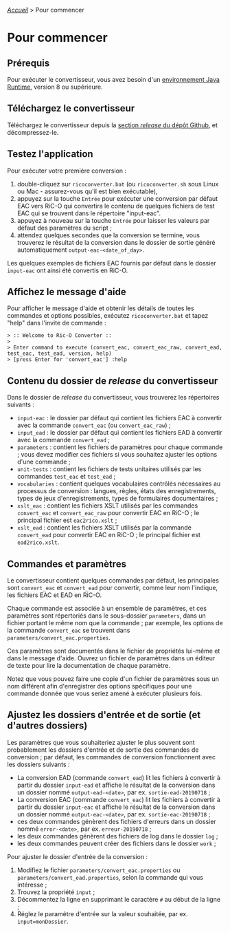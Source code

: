 [_Accueil_](index.md) > Pour commencer

# Pour commencer

## Prérequis

Pour exécuter le convertisseur, vous avez besoin d'un [environnement Java Runtime](https://www.java.com/fr/download/manual.jsp), version 8 ou supérieure.

## Téléchargez le convertisseur

Téléchargez le convertisseur depuis la [section *release* du dépôt Github](https://github.com/ArchivesNationalesFR/rico-converter/releases/latest), et décompressez-le.

## Testez l'application

Pour exécuter votre première conversion :

1. double-cliquez sur `ricoconverter.bat` (ou `ricoconverter.sh` sous Linux ou Mac - assurez-vous qu'il est bien exécutable),
2. appuyez sur la touche `Entrée` pour exécuter une conversion par défaut EAC vers RiC-O qui convertira le contenu de quelques fichiers de test EAC qui se trouvent dans le répertoire "input-eac".
3. appuyez à nouveau sur la touche `Entrée` pour laisser les valeurs par défaut des paramètres du script ;
4. attendez quelques secondes que la conversion se termine, vous trouverez le résultat de la conversion dans le dossier de sortie généré automatiquement `output-eac-<date_of_day>`.

Les quelques exemples de fichiers EAC fournis par défaut dans le dossier `input-eac` ont ainsi été convertis en RiC-O.

## Affichez le message d'aide

Pour afficher le message d'aide et obtenir les détails de toutes les commandes et options possibles, exécutez `ricoconverter.bat` et tapez "help" dans l'invite de  commande :


	> :: Welcome to Ric-O Converter ::
	>
	> Enter command to execute (convert_eac, convert_eac_raw, convert_ead, test_eac, test_ead, version, help)
	> [press Enter for 'convert_eac'] :help

## Contenu du dossier de *release* du convertisseur

Dans le dossier de *release* du convertisseur, vous trouverez les répertoires suivants :

   - `input-eac` : le dossier par défaut qui contient les fichiers EAC à convertir avec la commande `convert_eac` (ou `convert_eac_raw`) ;
   - `input_ead` : le dossier par défaut qui contient les fichiers EAD à convertir avec la commande `convert_ead` ;
   - `parameters` : contient les fichiers de paramètres pour chaque commande ; vous devez modifier ces fichiers si vous souhaitez ajuster les options d'une commande ;
   - `unit-tests` : contient les fichiers de tests unitaires utilisés par les commandes `test_eac` et `test_ead` ;
   - `vocabularies` : contient quelques vocabulaires contrôlés nécessaires au processus de conversion : langues, règles, états des enregistrements, types de jeux d'enregistrements, types de formulaires documentaires ;
   - `xslt_eac` : contient les fichiers XSLT utilisés par les commandes `convert_eac` et `convert_eac_raw` pour convertir EAC en RiC-O ; le principal fichier est `eac2rico.xslt` ;
   - `xslt_ead` : contient les fichiers XSLT utilisés par la commande `convert_ead` pour convertir EAC en RiC-O ; le principal fichier est `ead2rico.xslt`.

## Commandes et paramètres

Le convertisseur contient quelques commandes par défaut, les principales sont `convert_eac` et `convert_ead` pour convertir, comme leur nom l'indique, les fichiers EAC et EAD en RiC-O.

Chaque commande est associée à un ensemble de paramètres, et ces paramètres sont répertoriés dans le sous-dossier `parameters`, dans un fichier portant le même nom que la commande ; par exemple, les options de la commande `convert_eac` se trouvent dans `parameters/convert_eac.properties`.

Ces paramètres sont documentés dans le fichier de propriétés lui-même et dans le message d'aide. Ouvrez un fichier de paramètres dans un éditeur de texte pour lire la documentation de chaque paramètre.

Notez que vous pouvez faire une copie d'un fichier de paramètres sous un nom différent afin d'enregistrer des options spécifiques pour une commande donnée que vous seriez amené à exécuter plusieurs fois.

## Ajustez les dossiers d'entrée et de sortie (et d'autres dossiers)

Les paramètres que vous souhaiteriez ajuster le plus souvent sont probablement les dossiers d'entrée et de sortie des commandes de conversion ; par défaut, les commandes de conversion fonctionnent avec les dossiers suivants :

   - La conversion EAD (commande `convert_ead`) lit les fichiers à convertir à partir du dossier `input-ead` et affiche le résultat de la conversion dans un dossier nommé `output-ead-<date>`, par ex. `sortie-ead-20190718` ;
   - La conversion EAC (commande `convert_eac`) lit les fichiers à convertir à partir du dossier `input-eac` et affiche le résultat de la conversion dans un dossier nommé `output-eac-<date>`, par ex. `sortie-eac-20190718` ;
   - ces deux commandes génèrent des fichiers d'erreurs dans un dossier nommé `error-<date>`, par ex. `erreur-20190718` ;
   - les deux commandes génèrent des fichiers de log dans le dossier `log` ;
   - les deux commandes peuvent créer des fichiers dans le dossier `work` ;

Pour ajuster le dossier d'entrée de la conversion :

   1. Modifiez le fichier `parameters/convert_eac.properties` ou `parameters/convert_ead.properties`, selon la commande qui vous intéresse ;
   2. Trouvez la propriété `input` ;
   3. Décommentez la ligne en supprimant le caractère `#` au début de la ligne ;
   4. Réglez le paramètre d'entrée sur la valeur souhaitée, par ex. `input=monDossier`.